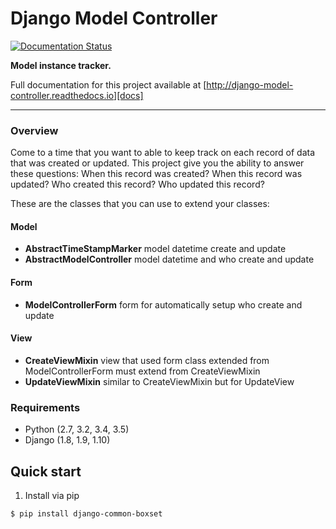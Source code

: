# Django Model Controller

[![Documentation Status](https://readthedocs.org/projects/django-model-controller/badge/?version=latest)](http://django-model-controller.readthedocs.io/en/latest/?badge=latest)
                

**Model instance tracker.**

Full documentation for this project available at [http://django-model-controller.readthedocs.io][docs]

---

### Overview

Come to a time that you want to able to keep track on each record of data that was created or updated. 
This project give you the ability to answer these questions: When this record was created? When this record was updated? 
Who created this record? Who updated this record?

These are the classes that you can use to extend your classes:

#### Model
- **AbstractTimeStampMarker** model datetime create and update
- **AbstractModelController** model datetime and who create and update

#### Form
- **ModelControllerForm** form for automatically setup who create and update

#### View
- **CreateViewMixin** view that used form class extended from ModelControllerForm must extend from CreateViewMixin 
- **UpdateViewMixin** similar to CreateViewMixin but for UpdateView

### Requirements

- Python (2.7, 3.2, 3.4, 3.5)
- Django (1.8, 1.9, 1.10)

## Quick start

1. Install via pip
```
$ pip install django-common-boxset
```
[docs]: http://django-model-controller.readthedocs.io